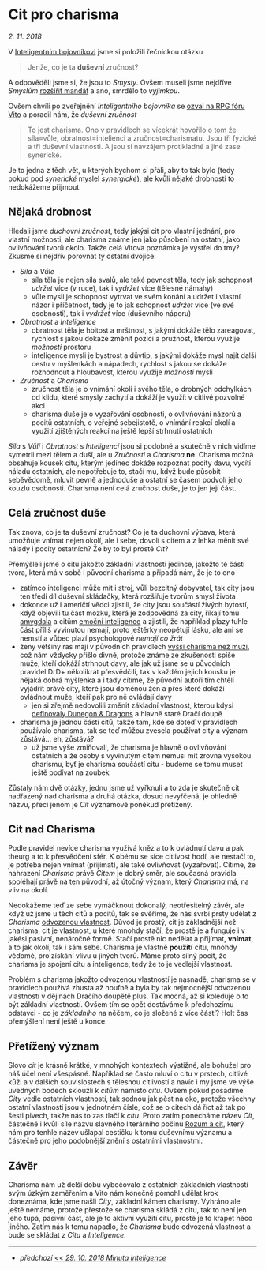 # Cit pro charisma

*2. 11. 2018*

V [Inteligentním bojovníkovi](2018-10-10-inteligentni_bojovnik.md#Zručný_přesun_bodů_Boje) jsme si položili řečnickou otázku

> Jenže, co je ta **duševní** zručnost?

A odpověděli jsme si, že jsou to *Smysly*. Ovšem museli jsme nejdříve *Smyslům* [rozšířit mandát](2018-10-10-inteligentni_bojovnik.md#Smyslný_boj) a ano, smrdělo to *výjimkou*.

Ovšem chvíli po zveřejnění *Inteligentního bojovníka* se [ozval na RPG fóru Vito](https://rpgforum.cz/forum/viewtopic.php?f=238&t=15032&start=60#p544969) a poradil nám, že *duševní zručnost*

> To jest charisma. Ono v pravidlech se vícekrát hovořilo o tom že síla=vůle, obratnost=intelienci a zručnost=charismatu. Jsou tři fyzické a tři duševní vlastnosti. A jsou si navzájem protikladné a jiné zase synerické.

Je to jedna z těch vět, u kterých bychom si přáli, aby to tak bylo (tedy pokud pod *synerické* myslel *synergické*), ale kvůli nějaké drobnosti to nedokážeme přijmout.

## Nějaká drobnost

Hledali jsme *duchovní zručnost*, tedy jakýsi cit pro vlastní jednání, pro vlastní možnosti, ale charisma známe jen jako působení na ostatní, jako ovlivňování tvorů okolo. Takže celá Vitova poznámka je výstřel do tmy? Zkusme si nejdřív porovnat ty ostatní dvojice:

- *Síla* a *Vůle*
    - síla těla je nejen síla svalů, ale také pevnost těla, tedy jak schopnost *udržet* více (v ruce), tak i *vydržet* více (tělesné námahy)
    - vůle mysli je schopnost vytrvat ve svém konání a udržet i vlastní názor i příčetnost, tedy je to jak schopnost *udržet* více (ve své osobnosti), tak i *vydržet* více (duševního náporu) 
- *Obratnost* a *Inteligence*
    - obratnost těla je hbitost a mrštnost, s jakými dokáže tělo zareagovat, rychlost s jakou dokáže změnit pozici a pružnost, kterou využije *možnosti* prostoru
    - inteligence mysli je bystrost a důvtip, s jakými dokáže mysl najít další cestu v myšlenkách a nápadech, rychlost s jakou se dokáže rozhodnout a hloubavost, kterou využije *možnosti* mysli
- *Zručnost* a *Charisma*
    - zručnost těla je o vnímání okolí i svého těla, o drobných odchylkách od klidu, které smysly zachytí a dokáží je využít v citlivé pozvolné akci
    - charisma duše je o vyzařování osobnosti, o ovlivňování názorů a pocitů ostatních, o veřejné sebejistotě, o vnímání reakcí okolí a využití zjištěných reakcí na ještě lepší strhnutí ostatních

*Síla* s *Vůlí* i *Obratnost* s *Inteligencí* jsou si podobné a skutečně v nich vidíme symetrii mezi tělem a duší, ale u *Zručnosti* a *Charisma* **ne**. Charisma možná obsahuje kousek citu, kterým jedinec dokáže rozpoznat pocity davu, vycítí náladu ostatních, ale nepotřebuje to, stačí mu, když bude působit seběvědomě, mluvit pevně a jednoduše a ostatní se časem podvolí jeho kouzlu osobnosti. Charisma není celá zručnost duše, je to jen její část.

## Celá zručnost duše

Tak znova, co je ta duševní zručnost? Co je ta duchovní výbava, která umožňuje vnímat nejen okolí, ale i sebe, dovolí s citem a z lehka měnit své nálady i pocity ostatních? Že by to byl prostě *Cit*?

Přemýšleli jsme o citu jakožto základní vlastnosti jedince, jakožto té části tvora, která má v sobě i původní charisma a připadá nám, že je to ono

- zatímco inteligenci může mít i stroj, vůli bezcitný dobyvatel, tak city jsou ten tředí díl duševní skládačky, která rozšiřuje tvorům smysl života
- dokonce už i američtí vědci zjistili, že city jsou součástí živých bytostí, když objevili tu část mozku, která je zodpovědná za city, říkají tomu [amygdala](http://brainmadesimple.com/amygdala.html) a citům [emoční inteligence](https://www.forbes.cz/18-znameni-ze-mate-vysokou-emocni-inteligenci-a-proc-je-to-dobre/) a zjistili, že například plazy tuhle část příliš vyvinutou nemají, proto ještěrky neopětují lásku, ale ani se nemstí a vůbec plazí psychologové *nemají co žrát*
- ženy většiny ras mají v původních pravidlech [vyšší charisma než muži](https://pph.drdplus.info/?version=1.0&trial=1#tabulka_pohlavi), což nám vždycky přišlo divné, protože známe ze zkušenosti spíše muže, kteří dokáží strhnout davy, ale jak už jsme se u původních pravidel DrD+ několikrát přesvědčili, tak v každém jejich kousku je nějaká dobrá myšlenka a i tady cítíme, že původní autoři tím chtěli vyjádřit právě city, které jsou doménou žen a přes které dokáží ovládnout muže, kteří pak pro ně ovládají davy
    - jen si zřejmě nedovolili změnit základní vlastnost, kterou kdysi [definovaly Dunegon & Dragons](https://en.wikipedia.org/wiki/Dungeons_%26_Dragons_gameplay#Ability_scores) a hlavně staré Dračí doupě
- charisma je jednou částí citů, takže tam, kde se doteď v pravidlech používalo charisma, tak se teď můžou zvesela používat city a význam zůstává... eh, zůstává?
    - už jsme výše zmiňovali, že charisma je hlavně o ovlivňování ostatních a že osoby s vyvinutým citem nemusí mít zrovna vysokou charismu, byť je charisma součástí citu - budeme se tomu muset ještě podívat na zoubek

Zůstaly nám dvě otázky, jednu jsme už vyřknuli a to zda je skutečně cit nadřazený nad charisma a druhá otázka, dosud nevyřčená, je ohledně názvu, přeci jenom je *Cit* významově poněkud přetížený.

## Cit nad Charisma

Podle pravidel nevíce charisma využívá kněz a to k ovládnutí davu a pak theurg a to k přesvědčení sfér. K obému se sice citlivost hodí, ale nestačí to, je potřeba nejen vnímat (přijímat), ale také ovlivňovat (vyzařovat). Cítíme, že nahrazení *Charisma* právě *Citem* je dobrý směr, ale současná pravidla spoléhají právě na ten původní, až útočný význam, který *Charisma* má, na vliv na okolí.

Nedokážeme teď ze sebe vymáčknout dokonalý, neotřesitelný závěr, ale když už jsme u těch citů a pocitů, tak se svěříme, že nás svrbí prsty udělat z *Charisma* [odvozenou vlastnost](https://pph.drdplus.info/?version=1.0&trial=1#odvozene_vlastnosti). Důvod je prostý, cit je základnější než charisma, cit je vlastnost, u které mnohdy stačí, že prostě je a funguje i v jakési pasivní, nenáročné formě. Stačí prostě nic nedělat a přijímat, **vnímat**, a to jak okolí, tak i sám sebe. Charisma je vlastně **použití** citu, mnohdy vědomé, pro získání vlivu u jiných tvorů. Máme proto silný pocit, že charisma je spojení citu a inteligence, tedy že to je vedlejší vlastnost.

Problém s charisma jakožto odvozenou vlastností je nasnadě, charisma se v pravidlech používá zhusta až houfně a byla by tak nejmocnější odvozenou vlastností v dějinách Dračího doupětě plus. Tak mocná, až si koleduje o to být základní vlastností. Ovšem tím se opět dostáváme k předchozímu odstavci - co je *základního* na něčem, co je složené z více částí? Holt čas přemýšlení není ještě u konce.

## Přetížený význam

Slovo *cit* je krásně krátké, v mnohých kontextech výstižné, ale bohužel pro náš účel není všespásné. Například se často mluví o citu v prstech, citlivé kůži a v dalších souvislostech s tělesnou citlivostí a navíc i my jsme ve výše uvedných bodech sklouzli k *citům* namisto *citu*. Ovšem pokud posadíme *City* vedle ostatních vlastností, tak sednou jak pěst na oko, protože všechny ostatní vlastnosti jsou v jednotném čísle, což se o citech dá říct až tak po šesti pivech, takže nás to zas tlačí k *citu*.
Proto zatím ponecháme název *Cit*, částečně i kvůli síle názvu slavného literárního počinu [Rozum a cit](https://cs.wikipedia.org/wiki/Rozum_a_cit), který nám pro tenhle název ušlapal cestičku k tomu duševnímu významu a částečně pro jeho podobnější znění s ostatními vlastnostmi.

## Závěr

Charisma nám už delší dobu vybočovalo z ostatních základních vlastností svým úzkým zaměřením a Vito nám konečně pomohl udělat krok doneznáma, kde jsme našli *City*, základní kámen charismy. Vyhráno ale ještě nemáme, protože přestože se charisma skládá z citu, tak to není jen jeho tupá, pasivní část, ale je to aktivní využití citu, prostě je to krapet něco jiného. Zatím nás k tomu napadlo, že *Charisma* bude odvozená vlastnost a bude se skládat z *Citu* a *Inteligence*.

---

- *předchozí [<< 29. 10. 2018 Minuta inteligence](2018-10-29-minuta_inteligence.md)*
